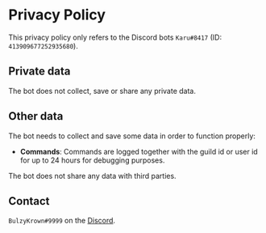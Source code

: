 # Privacy Policy
This privacy policy only refers to the Discord bots `Karu#8417` (ID: `413909677252935680`).

## Private data
The bot does not collect, save or share any private data.

## Other data
The bot needs to collect and save some data in order to function properly:
* **Commands**: Commands are logged together with the guild id or user id for up to 24 hours for debugging purposes.

The bot does not share any data with third parties.

## Contact
`BulzyKrown#9999` on the [Discord](https://discord.gg/karu).

